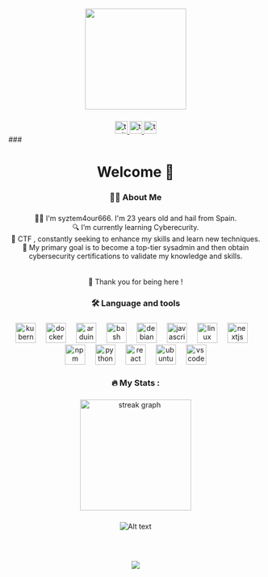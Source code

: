 <div align="center">
  <img height="15" src="https://web.archive.org/web/20091027102229im_/http://geocities.com/ResearchTriangle/System/6656/bluline.gif"  />
</div>


<div align="center">
  <img height="200" src="https://media1.giphy.com/media/v1.Y2lkPTc5MGI3NjExNjkyYng5M3dpNDJhcWxqOGhjdjU0Y2tjMWdmOWtzaHQyb200dWdxdiZlcD12MV9pbnRlcm5hbF9naWZfYnlfaWQmY3Q9Zw/scGEXUBdf7G48/giphy.gif"  />
</div>



###
<div align="center">
  <a href="https://twitter.com/syztem4our666" target="_blank">
    <img src="https://img.shields.io/static/v1?message=Twitter&logo=twitter&label=&color=1DA1F2&logoColor=white&labelColor=&style=for-the-badge" height="25" alt="twitter logo"  />
  </a>
  <a href="https://tryhackme.com/p/syztem4our666" target="_blank">
    <img src="https://img.shields.io/static/v1?message=TryHackMe&logo=tryhackme&label=&color=88cc14&logoColor=white&labelColor=&style=for-the-badge" height="25" alt="tryhackme logo"  />
  </a>
  <a href="https://app.hackthebox.com/profile/1482945" target="_blank">
    <img src="https://img.shields.io/badge/HackTheBox-111927?style=for-the-badge&logo=Hack%20The%20Box&logoColor=9FEF00" height="25" alt="tryhackme logo"  />
  </a>
</div>
###

<h1 align="center">Welcome 👋</h1>

###

<h3 align="center">👩‍💻  About Me</h3>

###

<p align="center">👨‍💻 I'm syztem4our666. I'm 23 years old and hail from Spain. <br>🔍 I’m currently learning Cyberecurity.<br> 🚩 CTF , constantly seeking to enhance my skills and learn new techniques.<br>🎯 My primary goal is to become a top-tier sysadmin and then obtain cybersecurity certifications to validate my knowledge and skills.<br><br><br>🙏 Thank you for being here !</p>

###

<h3 align="center">🛠 Language and tools</h3>

###

<div align="center">
  <img src="https://cdn.jsdelivr.net/gh/devicons/devicon/icons/kubernetes/kubernetes-plain.svg" height="40" alt="kubernetes logo"  />
  <img width="12" />
  <img src="https://cdn.jsdelivr.net/gh/devicons/devicon/icons/docker/docker-plain-wordmark.svg" height="40" alt="docker logo"  />
  <img width="12" />
  <img src="https://cdn.jsdelivr.net/gh/devicons/devicon/icons/arduino/arduino-original.svg" height="40" alt="arduino logo"  />
  <img width="12" />
  <img src="https://cdn.jsdelivr.net/gh/devicons/devicon/icons/bash/bash-original.svg" height="40" alt="bash logo"  />
  <img width="12" />
  <img src="https://cdn.jsdelivr.net/gh/devicons/devicon/icons/debian/debian-original.svg" height="40" alt="debian logo"  />
  <img width="12" />
  <img src="https://cdn.jsdelivr.net/gh/devicons/devicon/icons/javascript/javascript-original.svg" height="40" alt="javascript logo"  />
  <img width="12" />
  <img src="https://cdn.jsdelivr.net/gh/devicons/devicon/icons/linux/linux-original.svg" height="40" alt="linux logo"  />
  <img width="12" />
  <img src="https://cdn.jsdelivr.net/gh/devicons/devicon/icons/nextjs/nextjs-original.svg" height="40" alt="nextjs logo"  />
  <img width="12" />
  <img src="https://cdn.jsdelivr.net/gh/devicons/devicon/icons/npm/npm-original-wordmark.svg" height="40" alt="npm logo"  />
  <img width="12" />
  <img src="https://cdn.jsdelivr.net/gh/devicons/devicon/icons/python/python-original.svg" height="40" alt="python logo"  />
  <img width="12" />
  <img src="https://cdn.jsdelivr.net/gh/devicons/devicon/icons/react/react-original.svg" height="40" alt="react logo"  />
  <img width="12" />
  <img src="https://cdn.jsdelivr.net/gh/devicons/devicon/icons/ubuntu/ubuntu-plain.svg" height="40" alt="ubuntu logo"  />
  <img width="12" />
  <img src="https://cdn.jsdelivr.net/gh/devicons/devicon/icons/vscode/vscode-original.svg" height="40" alt="vscode logo"  />
</div>

###

<h3 align="center">🔥   My Stats :</h3>

###

<div align="center">
  <img src="https://streak-stats.demolab.com?user=syztem4our666&locale=en&mode=daily&theme=aura&hide_border=false&border_radius=5&order=3" height="220" alt="streak graph"  />
</div>

###
<div align="center">
  <img src="https://spotify-recently-played-readme.vercel.app/api?user=313tpfuqh6sjjlcrouziivsm4opa" alt="Alt text" />
</div>

###

<div align="center">
  <img height="15" src="https://web.archive.org/web/20091027102229im_/http://geocities.com/ResearchTriangle/System/6656/bluline.gif"  />
</div>

###


###

<div align="center">
  <img src="https://visitor-badge.laobi.icu/badge?page_id=syztem4our666.syztem4our666&"  />
</div>

###
